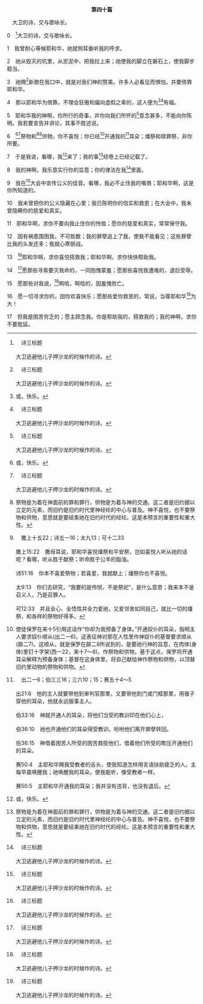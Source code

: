 <p style="text-align:center;font-weight:bold;">第四十篇</p>

<a name="0">

<span id="spsm">　大卫的诗，交与歌咏长。

0　[^a]大卫的诗，交与歌咏长。

[^a]:　诗三标题<br><br>大卫逃避他儿子押沙龙的时候作的诗。

1　我曾耐心等候耶和华，祂就侧耳垂听我的呼求。

2　祂从毁灭的坑里，从淤泥中，把我拉上来；祂使我的脚立在磐石上，使我脚步稳当。

3　祂赐[^a]新歌在我口中，就是对我们神的赞美。许多人必看见而惧怕，并要倚靠耶和华。

[^a]:　诗三三3；启五9；十四3<br><br>诗33:3　应当向祂唱新歌；弹得巧妙，加上欢呼。<br><br>启5:9　他们唱新歌，说，你配拿书卷，配揭开它的七印，因为你曾被杀，用自己的血从各支派、各方言、各民族、各邦国中，买了人来归与神，<br><br>启14:3　他们在宝座前，并在四活物和众长老前唱新歌；除了从地上买来的那十四万四千人以外，没有人能学这歌。

4　那以耶和华为倚靠，不理会狂傲和偏向虚假之辈的，这人便为[^1][^a]有福。

[^1]:或，快乐。

[^a]:　诗二12<br><br>诗2:12　当以嘴亲子，恐怕祂发怒，你们便在路中灭亡，因为祂的怒气快要发作。凡投奔于祂的，都是有福的。

5　耶和华我的神啊，你所行的奇事，并你向我们所怀的[^a]意念甚多，不能向你陈明。我若要宣告并讲论，其事不胜述说。

[^a]:　诗一三九17～18；赛五五8<br><br>诗139:17　神啊，你的意念对我何等宝贵！其数何等众多！<br><br>诗139:18　我若数点，比海沙更多。我睡醒的时候，仍与你同在。<br><br>赛55:8　耶和华说，我的意念并非你们的意念，你们的道路并非我的道路。

6　[^1][^a]祭物和[^2][^b]供物，你不喜悦；你已经[^3]开通我的[^c]耳朵；燔祭和赎罪祭，非你所要。

[^1]:6～8节的话，事实上是基督的话，如保罗在来十5～7所引用的。6～8节的预言，是关于包罗万有之基督最大的启示之一，说到祂借着成为肉体第一次来，从神所领受的托付，就是要除去旧约的动物祭牲，而立定祂自己(在祂身体里)作新约的祭物(见来十7注1与9注1)。这是要结束神旧约的经纶，而开始神新约的经纶，在其中基督顶替一切的供物和所有的人事物(参太十七4～8，西二16～17，三10～11)。<br>6～8节关于基督的预言，乃是二、八、十六、二二～二四篇关于基督之启示的目标和目的地。在这预言里，基督借着成为肉体而来，顶替动物祭牲，并立定祂自己作新约唯一的祭物，借此结束神旧的经纶，而开始神新的经纶，就是祂新约的经纶。基督作这样的祭物，乃是立定神新约经纶的因素(太二六28)，使祂成为新约经纶的中心与普及，好产生并建造召会作祂生机的身体，终极完成于新耶路撒冷。因此，为着从神的旧造中完成神的新造，基督转换了时代(林后五17，加六15)。祂的转换时代，比创一所提的创造宇宙更重大。

[^2]:祭物是为着在神面前的罪和罪行，供物是为着与神的交通。这二者是旧约据以立定的元素，而旧约是旧约时代里神经纶的中心与普及。神不喜悦，也不要祭物和供物，意思就是要结束祂在旧约时代的经纶。这是本预言的重要性和重大性。

[^3]:使徒保罗在来十5引用这话作“你却为我预备了身体。”开通奴仆的耳朵，指明主人要求奴仆顺从(出二一6)。这表征神对那在人性里作神奴仆的基督要求顺从(腓二7)。这顺从，就是保罗在腓二8所说到的，是要祂行神的旨意，在肉体(身体)里钉十字架(西一22，来十7～8)，作祭物和供物。基于这点，保罗将开通耳朵解释为预备身体；基督在这身体里，将自己献给神作祭物和供物，以顶替旧约里动物的祭物和供物。

[^a]:　6～8：来十5～7<br><br>来10:5　所以基督到世上来的时候，就说，“祭物和供物是你不愿要的，你却为我预备了身体；<br><br>来10:6　燔祭和赎罪祭是你不喜悦的；<br><br>来10:7　于是我说，看哪，我来了，神啊，是要实行你的旨意。（我的事经卷上已经记载了。）”

[^b]:　撒上十五22；诗五一16；太九13；可十二33<br><br>撒上15:22　撒母耳说，耶和华喜悦燔祭和平安祭，岂如喜悦人听从祂的话呢？看哪，听从胜于献祭；听命胜于公羊的脂油。<br><br>诗51:16　你本不喜爱祭物；若喜爱，我就献上；燔祭你也不喜悦。<br><br>太9:13　你们去研究，“我要的是怜悯，不是祭祀”，是什么意思；我来本不是召义人，乃是召罪人。<br><br>可12:33　并且全心、全悟性并全力爱祂，又爱邻舍如同自己，就比一切的燔祭，和各样的祭物好得多。

[^c]:　出二一6；伯三三16；三六10；15；赛五十4～5<br><br>出21:6　他的主人就要带他到审判官那里，又要带他到门或门框那里，用锥子穿他的耳朵，他就永远服事主人。<br><br>伯33:16　神就开通人的耳朵，将他们当受的教训印在他们心上，<br><br>伯36:10　祂也开通他们的耳朵得受教训，吩咐他们离开罪孽转回。<br><br>伯36:15　神借着困苦人所受的困苦救拔他们，借着他们所受的欺压开通他们的耳朵。<br><br>赛50:4　主耶和华赐我受教者的舌头，使我知道怎样用言语扶助疲乏的人。主每早晨唤醒我；祂唤醒我的耳朵，使我能听，像受教者一样。<br><br>赛50:5　主耶和华开通我的耳朵；我并没有违背，也没有退后。

7　于是我说，看哪，我[^1]来了；我的事[^2]经卷上已经记载了。

[^1]:指明基督借着成为肉体第一次来，以祂自己作立约的祭物和供物，为着立定新遗命(新约。)(太二六28。)

[^2]:提到经卷，指明基督要照着旧约关于祂的预言，行神的旨意，以成就神新约的经纶(路二四27，44，46，约五39，46)。

8　我的神啊，我乐意实行你的旨意；你的律法在我[^a]里面。

[^a]:　诗三七31；耶三一33<br><br>诗37:31　神的律法在他心里；他的脚步必不滑跌。<br><br>耶31:33　耶和华说，那些日子以后，我与以色列家所立的约，乃是这样：我要将我的律法放在他们里面，写在他们心上；我要作他们的神，他们要作我的子民。

9　我在[^a]大会中宣传公义的佳音。看哪，我必不止住我的嘴唇；耶和华啊，这是你所知道的。

[^a]:　诗二二25；三五18<br><br>诗22:25　我在大会中赞美你的话，是从你而来的；我要在敬畏耶和华的人面前还我的愿。<br><br>诗35:18　我要在大会中称谢你，在强大的民中赞美你。

10　我未曾把你的公义隐藏在心里；我已陈明你的信实和救恩；在大会中，我未曾隐瞒你的慈爱和真实。

11　耶和华啊，求你不要向我止住你的怜恤；愿你的慈爱和真实，常常保守我。

12　因有祸患围困我，不可胜数；我的罪孽追上了我，使我不能看见；这些罪孽比我的头发还多；我就心寒胆战。

13　[^a]耶和华啊，求你喜悦搭救我；耶和华啊，求你快快帮助我。

[^a]:　13～17：诗七十1～5<br><br>诗70:1　大卫的记念诗，交与歌咏长。<br><br>神啊，求你快快搭救我；耶和华啊，求你快快帮助我。<br><br>诗70:2　愿那些寻索我命的，抱愧蒙羞；愿那些喜悦我遭难的，退后受辱。<br><br>诗70:3　愿那些对我说“啊哈，啊哈”的，因羞愧退去。<br><br>诗70:4　愿一切寻求你的，因你欢喜快乐；愿那些爱你救恩的，常说，当尊神为大！<br><br>诗70:5　但我是困苦穷乏的；神啊，求你速速到我这里来。你是帮助我的，搭救我的；耶和华啊，求你不要耽延。

14　[^a]愿那些寻索要灭我命的，一同抱愧蒙羞；愿那些喜悦我遭难的，退后受辱。

[^a]:　诗三五4<br><br>诗35:4　愿那寻索我命的，蒙羞受辱；愿那谋害我的，退后羞愧。

15　愿那些对我说，[^a]啊哈，啊哈的，因羞愧败亡。

[^a]:　诗三五21；25；可十五29<br><br>诗35:21　他们大大张口攻击我，说，啊哈！啊哈！我们的眼已经看见了。<br><br>诗35:25　不让他们心里说，啊哈！遂我们的心愿了；不让他们说，我们已经把他吞了。<br><br>可15:29　经过的人亵渎祂，摇着头说，咳！你这拆毁圣殿，三日内建造起来的，

16　愿一切寻求你的，因你欢喜快乐；愿那些爱你救恩的，常说，当尊耶和华[^a]为大！

[^a]:　诗三四3<br><br>诗34:3　你们要和我一同尊耶和华为大，一同高举祂的名。

17　但我是困苦穷乏的；愿主顾念我。你是帮助我的，搭救我的；我的神啊，求你不要耽延。
